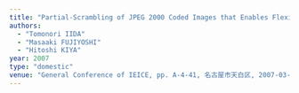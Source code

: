 ```yaml
---
title: "Partial-Scrambling of JPEG 2000 Coded Images that Enables Flexible Image Quality Control without Generating Marker Codes"
authors:
  - "Tomonori IIDA"
  - "Masaaki FUJIYOSHI"
  - "Hitoshi KIYA"
year: 2007
type: "domestic"
venue: "General Conference of IEICE, pp. A-4-41, 名古屋市天白区, 2007-03-22."
---
```

